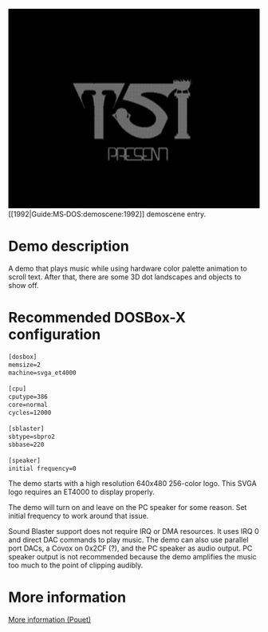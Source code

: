 <img src="images/Demoscene:Megalomania-by-Twin-Sectors-(1992).gif" width="640" height="400"><br>
[[1992|Guide:MS‐DOS:demoscene:1992]] demoscene entry.

# Demo description

A demo that plays music while using hardware color palette animation to scroll text. After that, there are some 3D dot landscapes and objects to show off.

# Recommended DOSBox-X configuration

    [dosbox]
    memsize=2
    machine=svga_et4000
    
    [cpu]
    cputype=386
    core=normal
    cycles=12000
    
    [sblaster]
    sbtype=sbpro2
    sbbase=220
    
    [speaker]
    initial frequency=0

The demo starts with a high resolution 640x480 256-color logo. This SVGA logo requires an ET4000 to display properly.

The demo will turn on and leave on the PC speaker for some reason. Set initial frequency to work around that issue.

Sound Blaster support does not require IRQ or DMA resources. It uses IRQ 0 and direct DAC commands to play music. The demo can also use parallel port DACs, a Covox on 0x2CF (?), and the PC speaker as audio output. PC speaker output is not recommended because the demo amplifies the music too much to the point of clipping audibly.

# More information

[More information (Pouet)](http://www.pouet.net/prod.php?which=58777)
